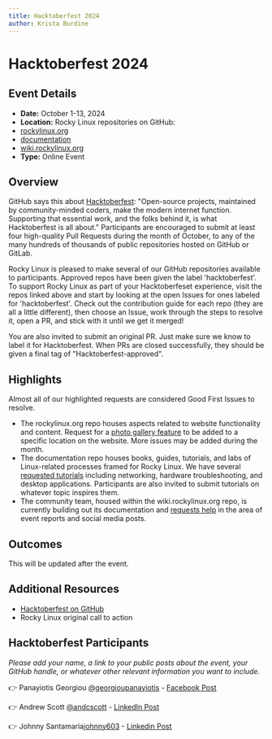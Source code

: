 ```yaml
---
title: Hacktoberfest 2024
author: Krista Burdine
---
```

# Hacktoberfest 2024

## Event Details
- **Date:** October 1-13, 2024
- **Location:** Rocky Linux repositories on GitHub:
- [rockylinux.org](https://github.com/rocky-linux/rockylinux.org)
- [documentation](https://github.com/rocky-linux/documentation)
- [wiki.rockylinux.org](https://github.com/rocky-linux/wiki.rockylinux.org)
- **Type:** Online Event

## Overview
GitHub says this about [Hacktoberfest](https://hacktoberfest.com/): "Open-source projects, maintained by community-minded coders, make the modern internet function. Supporting that essential work, and the folks behind it, is what Hacktoberfest is all about." Participants are encouraged to submit at least four high-quality Pull Requests during the month of October, to any of the many hundreds of thousands of public repositories hosted on GitHub or GitLab.

Rocky Linux is pleased to make several of our GitHub repositories available to participants. Approved repos have been given the label 'hacktoberfest'. To support Rocky Linux as part of your Hacktoberfeset experience, visit the repos linked above and start by looking at the open Issues for ones labeled for 'hacktoberfest'. Check out the contribution guide for each repo (they are all a little different), then choose an Issue, work through the steps to resolve it, open a PR, and stick with it until we get it merged!

You are also invited to submit an original PR. Just make sure we know to label it for Hacktoberfest. When PRs are closed successfully, they should be given a final tag of "Hacktoberfest-approved".

## Highlights
Almost all of our highlighted requests are considered Good First Issues to resolve.
- The rockylinux.org repo houses aspects related to website functionality and content. Request for a [photo gallery feature](https://github.com/rocky-linux/rockylinux.org/issues/88) to be added to a specific location on the website. More issues may be added during the month.
- The documentation repo houses books, guides, tutorials, and labs of Linux-related processes framed for Rocky Linux. We have several [requested tutorials](https://github.com/rocky-linux/documentation/issues) including networking, hardware troubleshooting, and desktop applications. Participants are also invited to submit tutorials on whatever topic inspires them.
- The community team, housed within the wiki.rockylinux.org repo, is currently building out its documentation and [requests help](https://github.com/rocky-linux/wiki.rockylinux.org/issues) in the area of event reports and social media posts.

## Outcomes
This will be updated after the event.

## Additional Resources
- [Hacktoberfest on GitHub](https://hacktoberfest.com/)
- Rocky Linux original call to action

## Hacktoberfest Participants
*Please add your name, a link to your public posts about the event, your GitHub handle, or whatever other relevant information you want to include.*

👉 Panayiotis Georgiou [@georgioupanayiotis](https://github.com/georgioupanayiotis) - [Facebook Post](https://www.facebook.com/panayiotisgeorgiou.net/posts/pfbid0KdrYwEcgFZgwoQpxMh4wmdNtg3PF6PK3jezynnrmgtyCV5tcvVJecVpPtFKcwVZxl)

👉 Andrew Scott [@andcscott](https://github.com/andcscott) - [LinkedIn Post](https://www.linkedin.com/posts/andcscott_hacktoberfest-rockycommunity-activity-7250528102840197120-VsTR?utm_source=share&utm_medium=member_desktop)

👉 Johnny Santamaria[johnny603](https://github.com/johnny603) - [Linkedin Post](https://www.linkedin.com/posts/johnnyds_i-got-the-hacktoberfest-2024-registered-activity-7250296534712385536-t9u9?utm_source=share&utm_medium=member_desktop)
